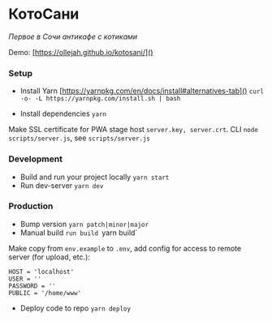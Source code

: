 # КотоСани
_Первое в Сочи антикафе с котиками_

Demo: [https://ollejah.github.io/kotosani/]()

### Setup

* Install Yarn [https://yarnpkg.com/en/docs/install#alternatives-tab]()
`curl -o- -L https://yarnpkg.com/install.sh | bash`

* Install dependencies 
`yarn`

Make SSL certificate for PWA stage host `server.key, server.crt`.
CLI `node scripts/server.js`, see `scripts/server.js`

### Development

* Build and run your project locally `yarn start`
* Run dev-server `yarn dev`

### Production

* Bump version `yarn patch|minor|major`
* Manual build `run build `yarn build`

Make copy from `env.example` to `.env`, add config for access to remote server (for upload, etc.):

```
HOST = 'localhost'
USER = ''
PASSWORD = ''
PUBLIC = '/home/www'
```

* Deploy code to repo `yarn deploy`